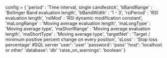 
config = {
    'period' : 'Time interval, single candlestick',
    'bBandRange' : 'Bollinger Band evaluation length',
    'bBandWidth' : '1 - 3',
    'rsiPeriod' : 'RSI evaluation length',
    'rsiMod' : 'RSI dynamic modification constant',
    'maLongRange' : 'Moving average evaluation length',
    'maLongType' : 'Moving average type',
    'maShortRange' : 'Moving average evaluation length',
    'maShortType' : 'Moving average type',
    'targetNet' : 'Target / minimum positive percent change on every position',
    'sLoss' : 'Stop loss percentage'
    #SQL server
    'user': 'user'
    'password': 'pass'
    'host': 'localhost or other'
    'database': 'db'
    'raise_on_warnings': 'boolean'
}